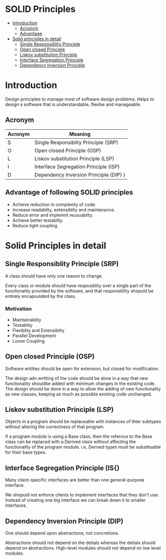 # SOLID Principles #
- [Introduction](#introduction)
  - [Acronym](#acronym)
  - [Advantage](#advantage-of-following-solid-principles)
- [Solid principles in detail](#solid-principles-in-detail)
  - [Single Responsiblity Principle](#single-responsiblity-principle-(srp))
  - [Open closed Principle](#opne-closed-principle-(osp))
  - [Liskov substitution Principle](#liskov-substitutin-principle-(lsp))
  - [Interface Segregation Principle](#interface-segregation-principle-(isp))
  - [Dependency Inversion Principle](#dependency-inversion-principle(dip))

# Introduction #
Design principles to manage most of software design problems.
Helps to design a software that is understandable, flexibe and manageable.
 
## Acronym ##
 | Acronym | Meaning |
 | --- | --- |
 | S | Single Responsiblity Principle (SRP) |
 | O | Open closed Principle (OSP) |
 | L | Liskov substitution Principle (LSP) |
 | I | Interface Segregation Principle (ISP) |
 | D | Dependency Inversion Principle (DIP) }

## Advantage of following SOLID principles ##
- Achieve reduction in complexity of code.
- Increase readablity, extensiblity and maintenance.
- Reduce error and implemnt reusuablity.
- Achieve better testablity.
- Reduce tight coupling.

# Solid Principles in detail #
## Single Responsiblity Principle (SRP) ##
A class should have only one reason to change.

Every class or module should have resposiblity over a single part of the functionality provided by the software, and that responsiblity shopuld be entirely encapsulated by the class.

### Motivation ###
- Maintainablity
- Testablity
- Flexiblity and Extensiblity
- Parallel Development
- Loose Coupling


## Open closed Principle (OSP) ##
Software entities should be open for extension, but closed for modification.

The design adn writting of the code should be done in a way that new functionality shouldbe added with minimum changes in the existing code.
The design should be done in a way to allow the adding of new functionality as new classes, keeping as much as possible existing code unchanged.


## Liskov substitution Principle (LSP) ##
Objects in a program should be replaceable with instances of thier subtypes without altering the correctness of that program.

If a program module is using a Base class, then the refernce to the Base class can be replaced with a Derived class without affecting the functionality of the program module.
i.e, Derived types must be substituable for their base types.


## Interface Segregation Principle (IS{) ##
Many client-specific interfaces are better than one general-purpose interface.


We shopuld not enforce clients to implement interfaces that they don't use. Instead of creating one big interface we can break down it to smaller interfaces.

## Dependency Inversion Principle (DIP) ##
One should depend upon abstractions, not concretions.

Abstractions should not depend on the detials whereas the detials should depend on abstractions.
High-level modules should not depend on low level modules.
